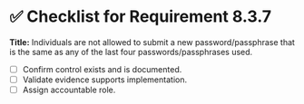 # ✅ Checklist for Requirement 8.3.7

**Title:** Individuals are not allowed to submit a new password/passphrase that is the same as any of the last four passwords/passphrases used.

- [ ] Confirm control exists and is documented.
- [ ] Validate evidence supports implementation.
- [ ] Assign accountable role.
